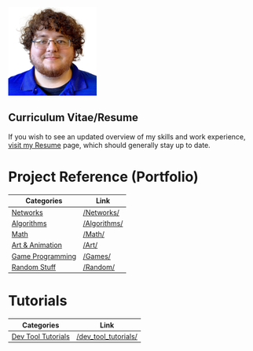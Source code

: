 ![Oh wow, it's me!](me.png)
## Curriculum Vitae/Resume
If you wish to see an updated overview of my skills and work experience, [visit my Resume](/Resume/) page, which should generally stay up to date.

# Project Reference (Portfolio)

| Categories                  | Link                         |
| --------------------------- | ---------------------------- |
| [Networks](/Networks/)      | [/Networks/](/Networks/)     |
| [Algorithms](/Algorithms/)  | [/Algorithms/](/Algorithms/) |
| [Math](/Math/)              | [/Math/](/Math/)             |
| [Art & Animation](/Art/)    | [/Art/](/Art/)               |
| [Game Programming](/Games/) | [/Games/](/Games/)           |
| [Random Stuff](/Random/)    | [/Random/](/Random/)         |

# Tutorials

| Categories                                 | Link                                         |
| ------------------------------------------ | -------------------------------------------- |
| [Dev Tool Tutorials](/dev_tool_tutorials/) | [/dev_tool_tutorials/](/dev_tool_tutorials/) |
